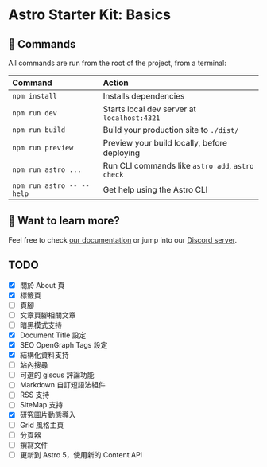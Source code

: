 # Astro Starter Kit: Basics

## 🧞 Commands

All commands are run from the root of the project, from a terminal:

| Command                   | Action                                           |
| :------------------------ | :----------------------------------------------- |
| `npm install`             | Installs dependencies                            |
| `npm run dev`             | Starts local dev server at `localhost:4321`      |
| `npm run build`           | Build your production site to `./dist/`          |
| `npm run preview`         | Preview your build locally, before deploying     |
| `npm run astro ...`       | Run CLI commands like `astro add`, `astro check` |
| `npm run astro -- --help` | Get help using the Astro CLI                     |

## 👀 Want to learn more?

Feel free to check [our documentation](https://docs.astro.build) or jump into our [Discord server](https://astro.build/chat).

## TODO

- [x] 關於 About 頁
- [x] 標籤頁
- [ ] 頁腳
- [ ] 文章頁腳相關文章
- [ ] 暗黑模式支持
- [x] Document Title 設定
- [x] SEO OpenGraph Tags 設定
- [x] 結構化資料支持
- [ ] 站內搜尋
- [ ] 可選的 giscus 評論功能
- [ ] Markdown 自訂短語法組件
- [ ] RSS 支持
- [ ] SiteMap 支持
- [x] 研究圖片動態導入
- [ ] Grid 風格主頁
- [ ] 分頁器
- [ ] 撰寫文件
- [ ] 更新到 Astro 5，使用新的 Content API